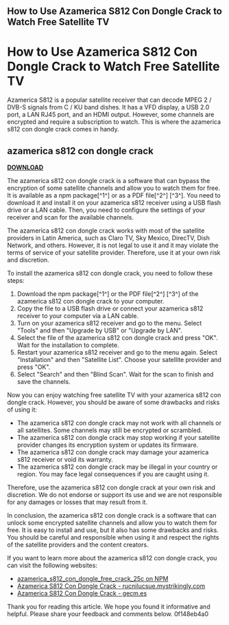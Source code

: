 ## How to Use Azamerica S812 Con Dongle Crack to Watch Free Satellite TV

  
# How to Use Azamerica S812 Con Dongle Crack to Watch Free Satellite TV
 
Azamerica S812 is a popular satellite receiver that can decode MPEG 2 / DVB-S signals from C / KU band dishes. It has a VFD display, a USB 2.0 port, a LAN RJ45 port, and an HDMI output. However, some channels are encrypted and require a subscription to watch. This is where the azamerica s812 con dongle crack comes in handy.
 
## azamerica s812 con dongle crack


[**DOWNLOAD**](https://www.google.com/url?q=https%3A%2F%2Fssurll.com%2F2tLEX0&sa=D&sntz=1&usg=AOvVaw3y9zp1jcRsLslaQnUIDXpC)

 
The azamerica s812 con dongle crack is a software that can bypass the encryption of some satellite channels and allow you to watch them for free. It is available as a npm package[^1^] or as a PDF file[^2^] [^3^]. You need to download it and install it on your azamerica s812 receiver using a USB flash drive or a LAN cable. Then, you need to configure the settings of your receiver and scan for the available channels.
 
The azamerica s812 con dongle crack works with most of the satellite providers in Latin America, such as Claro TV, Sky Mexico, DirecTV, Dish Network, and others. However, it is not legal to use it and it may violate the terms of service of your satellite provider. Therefore, use it at your own risk and discretion.
  
To install the azamerica s812 con dongle crack, you need to follow these steps:
 
1. Download the npm package[^1^] or the PDF file[^2^] [^3^] of the azamerica s812 con dongle crack to your computer.
2. Copy the file to a USB flash drive or connect your azamerica s812 receiver to your computer via a LAN cable.
3. Turn on your azamerica s812 receiver and go to the menu. Select "Tools" and then "Upgrade by USB" or "Upgrade by LAN".
4. Select the file of the azamerica s812 con dongle crack and press "OK". Wait for the installation to complete.
5. Restart your azamerica s812 receiver and go to the menu again. Select "Installation" and then "Satellite List". Choose your satellite provider and press "OK".
6. Select "Search" and then "Blind Scan". Wait for the scan to finish and save the channels.

Now you can enjoy watching free satellite TV with your azamerica s812 con dongle crack. However, you should be aware of some drawbacks and risks of using it:

- The azamerica s812 con dongle crack may not work with all channels or all satellites. Some channels may still be encrypted or scrambled.
- The azamerica s812 con dongle crack may stop working if your satellite provider changes its encryption system or updates its firmware.
- The azamerica s812 con dongle crack may damage your azamerica s812 receiver or void its warranty.
- The azamerica s812 con dongle crack may be illegal in your country or region. You may face legal consequences if you are caught using it.

Therefore, use the azamerica s812 con dongle crack at your own risk and discretion. We do not endorse or support its use and we are not responsible for any damages or losses that may result from it.
  
In conclusion, the azamerica s812 con dongle crack is a software that can unlock some encrypted satellite channels and allow you to watch them for free. It is easy to install and use, but it also has some drawbacks and risks. You should be careful and responsible when using it and respect the rights of the satellite providers and the content creators.
 
If you want to learn more about the azamerica s812 con dongle crack, you can visit the following websites:

- [azamerica\_s812\_con\_dongle\_free\_crack\_25c on NPM](https://libraries.io/npm/azamerica_s812_con_dongle_free_crack_25c)
- [Azamerica S812 Con Dongle Crack - rucnilucsue.mystrikingly.com](https://rucnilucsue.mystrikingly.com/blog/azamerica-s812-con-dongle-crack)
- [Azamerica S812 Con Dongle Crack - gecm.es](https://gecm.es/wp-content/uploads/2022/06/azamerica_s812_con_dongle_crack.pdf)

Thank you for reading this article. We hope you found it informative and helpful. Please share your feedback and comments below.
 0f148eb4a0
